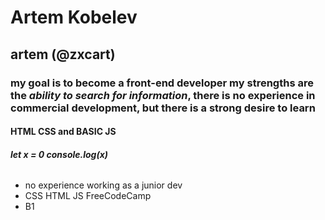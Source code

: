 # Artem Kobelev #
## artem (@zxcart) ##
### my goal is to become a front-end developer my strengths are the ***ability to search for information***, there is no experience in commercial development, but there is a strong desire to learn ###
#### HTML CSS and BASIC JS ####
##### let x = 0 console.log(x) #####
###### 
* no experience working as a junior dev 
* CSS HTML JS FreeCodeCamp 
* B1 
 ######
